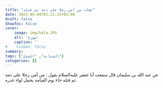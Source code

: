 ```yaml
---
title: "عقاب من أمن رجلا على دمه ثم قتله"
date: 2023-05-04T01:21:13+03:00
draft: false
ShowToc: False
cover:
    image: img/hala.JPG
    alt: 'صورة'
    caption: ''
#    hidden: false
summary: 
tags: ["الخيانة", "القتل"]
categories: []
---
```

عن عبد الله بن سليمان
قال سمعت أبا جعفر عليه‌السلام يقول : من أمن رجلا على دمه ثم قتله جاء
يوم القيامة يحمل لواء غدره.

